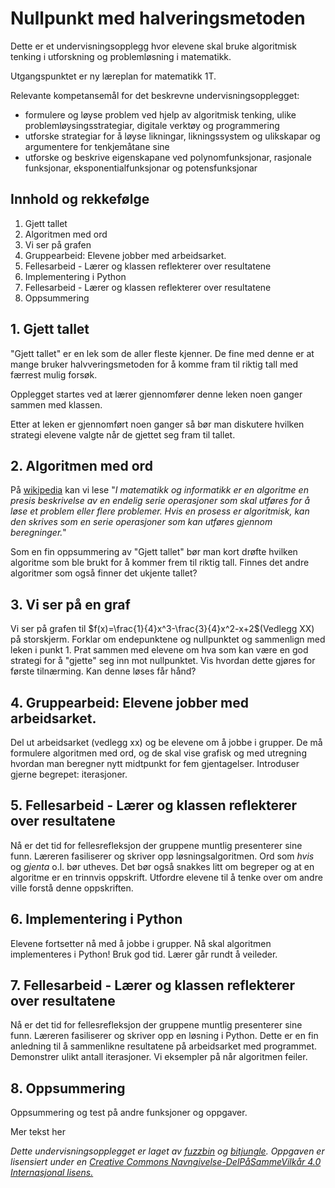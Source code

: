 # Nullpunkt med halveringsmetoden

Dette er et undervisningsopplegg hvor elevene skal bruke algoritmisk tenking i utforskning og problemløsning i matematikk.

Utgangspunktet er ny læreplan for matematikk 1T.

Relevante kompetansemål for det beskrevne undervisningsopplegget:

* formulere og løyse problem ved hjelp av algoritmisk tenking, ulike problemløysingsstrategiar, digitale verktøy og programmering
* utforske strategiar for å løyse likningar, likningssystem og ulikskapar og argumentere for tenkjemåtane sine
* utforske og beskrive eigenskapane ved polynomfunksjonar, rasjonale funksjonar, eksponentialfunksjonar og potensfunksjonar

## Innhold og rekkefølge

1. Gjett tallet
2. Algoritmen med ord
3. Vi ser på grafen
4. Gruppearbeid: Elevene jobber med arbeidsarket.
5. Fellesarbeid - Lærer og klassen reflekterer over resultatene
6. Implementering i Python
7. Fellesarbeid - Lærer og klassen reflekterer over resultatene
8. Oppsummering

## 1. Gjett tallet
"Gjett tallet" er en lek som de aller fleste kjenner. De fine med denne er at mange bruker halvveringsmetoden for å komme fram til riktig tall med færrest mulig forsøk.

Opplegget startes ved at lærer gjennomfører denne leken noen ganger sammen med klassen.

Etter at leken er gjennomført noen ganger så bør man diskutere hvilken strategi elevene valgte når de gjettet seg fram til tallet.

## 2. Algoritmen med ord
På [wikipedia](https://no.wikipedia.org/wiki/Algoritme) kan vi lese "_I matematikk og informatikk er en algoritme en presis beskrivelse av en endelig serie operasjoner som skal utføres for å løse et problem eller flere problemer. Hvis en prosess er algoritmisk, kan den skrives som en serie operasjoner som kan utføres gjennom beregninger._"

Som en fin oppsummering av "Gjett tallet" bør man kort drøfte hvilken algoritme som ble brukt for å kommer frem til riktig tall. Finnes det andre algoritmer som også finner det ukjente tallet?

## 3. Vi ser på en graf
Vi ser på grafen til $f(x)=\frac{1}{4}x^3-\frac{3}{4}x^2-x+2$(Vedlegg XX) på storskjerm. Forklar om endepunktene og nullpunktet og sammenlign med leken i punkt 1. Prat sammen med elevene om hva som kan være en god strategi for å "gjette" seg inn mot nullpunktet. Vis hvordan dette gjøres for første tilnærming. Kan denne løses får hånd?

## 4. Gruppearbeid: Elevene jobber med arbeidsarket.
Del ut arbeidsarket (vedlegg xx) og be elevene om å jobbe i grupper. De må formulere algoritmen med ord, og de skal vise grafisk og med utregning hvordan man beregner nytt midtpunkt for fem gjentagelser. Introduser gjerne begrepet: iterasjoner.

## 5. Fellesarbeid - Lærer og klassen reflekterer over resultatene
Nå er det tid for fellesrefleksjon der gruppene muntlig presenterer sine funn. Læreren fasiliserer og skriver opp løsningsalgoritmen. Ord som *hvis* og *gjenta* o.l. bør utheves. Det bør også snakkes litt om begreper og at en algoritme er en trinnvis oppskrift. Utfordre elevene til å tenke over om andre ville forstå denne oppskriften.

## 6. Implementering i Python
Elevene fortsetter nå med å jobbe i grupper. Nå skal algoritmen implementeres i Python! Bruk god tid. Lærer går rundt å veileder.

## 7. Fellesarbeid - Lærer og klassen reflekterer over resultatene
Nå er det tid for fellesrefleksjon der gruppene muntlig presenterer sine funn. Læreren fasiliserer og skriver opp en løsning i Python. Dette er en fin anledning til å sammenlikne resultatene på arbeidsarket med programmet. Demonstrer ulikt antall iterasjoner. Vi eksempler på når algoritmen feiler.

## 8. Oppsummering
Oppsummering og test på andre funksjoner og oppgaver.

Mer tekst her

_Dette undervisningsopplegget er laget av [fuzzbin](https://github.com/fuzzbin) og [bitjungle](https://github.com/bitjungle). Oppgaven er lisensiert under en [Creative Commons Navngivelse-DelPåSammeVilkår 4.0 Internasjonal lisens.](http://creativecommons.org/licenses/by-sa/4.0/)_